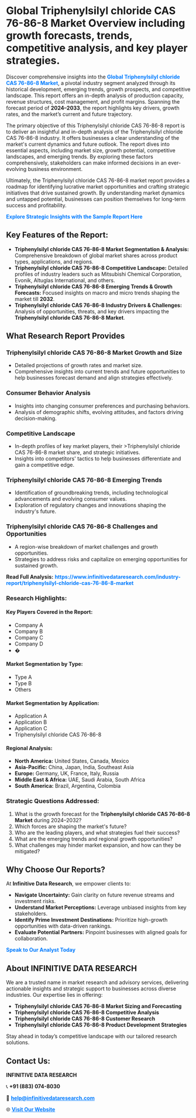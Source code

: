 <h1>Global Triphenylsilyl chloride CAS 76-86-8 Market Overview including growth forecasts, trends, competitive analysis, and key player strategies.</h1>
<p>
Discover comprehensive insights into the 
<a href="https://www.infinitivedataresearch.com/industry-report/triphenylsilyl-chloride-cas-76-86-8-market" rel="dofollow" style="color: #007BFF; text-decoration: none;"><strong>Global Triphenylsilyl chloride CAS 76-86-8 Market</strong></a>, a pivotal industry segment analyzed through its historical development, emerging trends, growth prospects, and competitive landscape. This report offers an in-depth analysis of production capacity, revenue structures, cost management, and profit margins. Spanning the forecast period of <strong>2024–2033</strong>, the report highlights key drivers, growth rates, and the market’s current and future trajectory.
</p>
<p>
The primary objective of this Triphenylsilyl chloride CAS 76-86-8 report is to deliver an insightful and in-depth analysis of the Triphenylsilyl chloride CAS 76-86-8 industry. It offers businesses a clear understanding of the market's current dynamics and future outlook. The report dives into essential aspects, including market size, growth potential, competitive landscapes, and emerging trends. By exploring these factors comprehensively, stakeholders can make informed decisions in an ever-evolving business environment.
</p>
<p>
Ultimately, the Triphenylsilyl chloride CAS 76-86-8 market report provides a roadmap for identifying lucrative market opportunities and crafting strategic initiatives that drive sustained growth. By understanding market dynamics and untapped potential, businesses can position themselves for long-term success and profitability.
</p>
<p>
<a href="https://www.infinitivedataresearch.com/request-sample/reportId=107403" style="color: #007BFF; text-decoration: none;"><strong>Explore Strategic Insights with the Sample Report Here</strong></a>
</p>

<h2>Key Features of the Report:</h2>
<ul>
<li><strong>Triphenylsilyl chloride CAS 76-86-8 Market Segmentation & Analysis:</strong> Comprehensive breakdown of global market shares across product types, applications, and regions.</li>
<li><strong>Triphenylsilyl chloride CAS 76-86-8 Competitive Landscape:</strong> Detailed profiles of industry leaders such as Mitsubishi Chemical Corporation, Evonik, Altuglas International, and others.</li>
<li><strong>Triphenylsilyl chloride CAS 76-86-8 Emerging Trends & Growth Forecasts:</strong> Focused insights on macro and micro trends shaping the market till <strong>2032</strong>.</li>
<li><strong>Triphenylsilyl chloride CAS 76-86-8 Industry Drivers & Challenges:</strong> Analysis of opportunities, threats, and key drivers impacting the <strong>Triphenylsilyl chloride CAS 76-86-8 Market</strong>.</li>
</ul>

<h2>What Research Report Provides</h2>
<h3>Triphenylsilyl chloride CAS 76-86-8 Market Growth and Size</h3>
<ul>
<li>Detailed projections of growth rates and market size.</li>
<li>Comprehensive insights into current trends and future opportunities to help businesses forecast demand and align strategies effectively.</li>
</ul>

<h3>Consumer Behavior Analysis</h3>
<ul>
<li>Insights into changing consumer preferences and purchasing behaviors.</li>
<li>Analysis of demographic shifts, evolving attitudes, and factors driving decision-making.</li>
</ul>

<h3>Competitive Landscape</h3>
<ul>
<li>In-depth profiles of key market players, their >Triphenylsilyl chloride CAS 76-86-8 market share, and strategic initiatives.</li>
<li>Insights into competitors' tactics to help businesses differentiate and gain a competitive edge.</li>
</ul>

<h3>Triphenylsilyl chloride CAS 76-86-8 Emerging Trends</h3>
<ul>
<li>Identification of groundbreaking trends, including technological advancements and evolving consumer values.</li>
<li>Exploration of regulatory changes and innovations shaping the industry's future.</li>
</ul>

<h3>Triphenylsilyl chloride CAS 76-86-8 Challenges and Opportunities</h3>
<ul>
<li>A region-wise breakdown of market challenges and growth opportunities.</li>
<li>Strategies to address risks and capitalize on emerging opportunities for sustained growth.</li>
</ul>
<p><strong>Read Full Analysis:</strong> <a href="https://www.infinitivedataresearch.com/industry-report/triphenylsilyl-chloride-cas-76-86-8-market" rel="dofollow" style="color: #007BFF; text-decoration: none;"><strong>https://www.infinitivedataresearch.com/industry-report/triphenylsilyl-chloride-cas-76-86-8-market</strong></a></p>
<h3>Research Highlights:</h3>
<h4>Key Players Covered in the Report:</h4>
<ul><li>Company A</li><li>Company B</li><li>Company C</li><li>Company D</li><li>�</li></ul>
<h4>Market Segmentation by Type:</h4>
<ul><li>Type A</li><li>Type B</li><li>Others</li></ul>
<h4>Market Segmentation by Application:</h4>
<ul><li>Application A</li><li>Application B</li><li>Application C</li><li>Triphenylsilyl chloride CAS 76-86-8</li></ul>

<h4>Regional Analysis:</h4>
<ul>
<li><strong>North America:</strong> United States, Canada, Mexico</li>
<li><strong>Asia-Pacific:</strong> China, Japan, India, Southeast Asia</li>
<li><strong>Europe:</strong> Germany, UK, France, Italy, Russia</li>
<li><strong>Middle East & Africa:</strong> UAE, Saudi Arabia, South Africa</li>
<li><strong>South America:</strong> Brazil, Argentina, Colombia</li>
</ul>

<h3>Strategic Questions Addressed:</h3>
<ol>
<li>What is the growth forecast for the <strong>Triphenylsilyl chloride CAS 76-86-8 Market</strong> during 2024–2032?</li>
<li>Which forces are shaping the market's future?</li>
<li>Who are the leading players, and what strategies fuel their success?</li>
<li>What are the emerging trends and regional growth opportunities?</li>
<li>What challenges may hinder market expansion, and how can they be mitigated?</li>
</ol>

<h2>Why Choose Our Reports?</h2>
<p>At <strong>Infinitive Data Research</strong>, we empower clients to:</p>
<ul>
<li><strong>Navigate Uncertainty:</strong> Gain clarity on future revenue streams and investment risks.</li>
<li><strong>Understand Market Perceptions:</strong> Leverage unbiased insights from key stakeholders.</li>
<li><strong>Identify Prime Investment Destinations:</strong> Prioritize high-growth opportunities with data-driven rankings.</li>
<li><strong>Evaluate Potential Partners:</strong> Pinpoint businesses with aligned goals for collaboration.</li>
</ul>
<p><a href="https://www.infinitivedataresearch.com/industry-report/triphenylsilyl-chloride-cas-76-86-8-market" rel="dofollow" style="color: #007BFF; text-decoration: none;"><strong>Speak to Our Analyst Today</strong></a></p>

<h2>About INFINITIVE DATA RESEARCH</h2>
<p>We are a trusted name in market research and advisory services, delivering actionable insights and strategic support to businesses across diverse industries. Our expertise lies in offering:</p>
<ul>
<li><strong>Triphenylsilyl chloride CAS 76-86-8 Market Sizing and Forecasting</strong></li>
<li><strong>Triphenylsilyl chloride CAS 76-86-8 Competitive Analysis</strong></li>
<li><strong>Triphenylsilyl chloride CAS 76-86-8 Customer Research</strong></li>
<li><strong>Triphenylsilyl chloride CAS 76-86-8 Product Development Strategies</strong></li>
</ul>
<p>Stay ahead in today’s competitive landscape with our tailored research solutions.</p>

<h2>Contact Us:</h2>
<p><strong>INFINITIVE DATA RESEARCH</strong></p>
<p>📞 <strong>+91 (883) 074-8030</strong></p>
<p>📧 <strong><a href="mailto:help@infinitivedataresearch.com" style="color: #007BFF;">help@infinitivedataresearch.com</a></strong></p>
<p>🌐 <strong><a href="https://www.infinitivedataresearch.com" rel="dofollow" style="color: #007BFF;">Visit Our Website</a></strong></p>